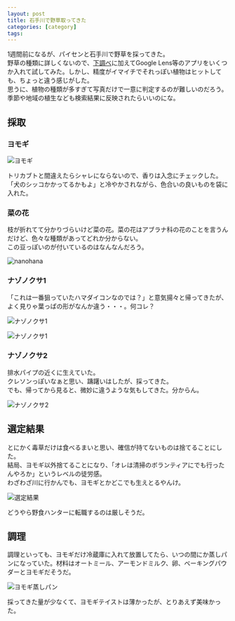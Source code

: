 ```yaml
---
layout: post
title: 石手川で野草取ってきた
categories: [category]
tags:
---
```


1週間前になるが、パイセンと石手川で野草を採ってきた。  
野草の種類に詳しくないので、[下調べ](/eat-wild-vegitables-on-the-riverbed/)に加えてGoogle Lens等のアプリをいくつか入れて試してみた。しかし、精度がイマイチでそれっぽい植物はヒットしても、ちょっと違う感じがした。  
思うに、植物の種類が多すぎて写真だけで一意に判定するのが難しいのだろう。季節や地域の植生なども検索結果に反映されたらいいのにな。

## 採取

### ヨモギ

![ヨモギ](https://rikson.imgix.net/yomogi.jpg?w=600)

トリカブトと間違えたらシャレにならないので、香りは入念にチェックした。  
「犬のシッコかかってるかもよ」と冷やかされながら、色合いの良いものを袋に入れた。

### 菜の花

枝が折れてて分かりづらいけど菜の花。菜の花はアブラナ科の花のことを言うんだけど、色々な種類があってどれか分からない。  
この豆っぽいのが付いているのはなんなんだろう。

![nanohana](https://rikson.imgix.net/aburana.jpg?w=600)

### ナゾノクサ1

「これは一番狙っていたハマダイコンなのでは？」と意気揚々と帰ってきたが、よく見りゃ葉っぱの形がなんか違う・・・。何コレ？

![ナゾノクサ1](https://rikson.imgix.net/like-hamadaikon-1.jpg?w=600)

![ナゾノクサ1](https://rikson.imgix.net/like-hamadaikon-2.jpg?w=600)

### ナゾノクサ2

排水パイプの近くに生えていた。  
クレソンっぽいなぁと思い、躊躇いはしたが、採ってきた。  
でも、帰ってから見ると、微妙に違うような気もしてきた。分からん。

![ナゾノクサ2](https://rikson.imgix.net/like-kureson.jpg?w=600)

## 選定結果

とにかく毒草だけは食べるまいと思い、確信が持てないものは捨てることにした。  
結局、ヨモギ以外捨てることになり、「オレは清掃のボランティアにでも行ったんやろか」というレベルの徒労感。  
わざわざ川に行かんでも、ヨモギとかどこでも生えとるやんけ。

![選定結果](https://rikson.imgix.net/IMG_3559.jpg?w=600)

どうやら野食ハンターに転職するのは厳しそうだ。

## 調理

調理といっても、ヨモギだけ冷蔵庫に入れて放置してたら、いつの間にか蒸しパンになっていた。材料はオートミール、アーモンドミルク、卵、ベーキングパウダーとヨモギだそうだ。

![ヨモギ蒸しパン](https://rikson.imgix.net/mushipan.jpg?w=600)

採ってきた量が少なくて、ヨモギテイストは薄かったが、とりあえず美味かった。
